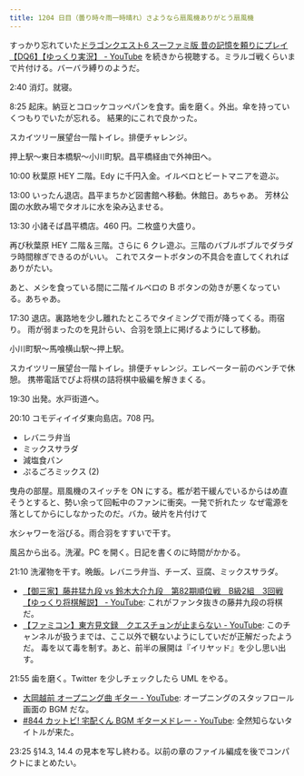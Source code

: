 ```yaml
---
title: 1204 日目（曇り時々雨一時晴れ）さようなら扇風機ありがとう扇風機
---
```


すっかり忘れていた[ドラゴンクエスト6 スーファミ版 昔の記憶を頼りにプレイ【DQ6】【ゆっくり実況】 - YouTube](https://www.youtube.com/playlist?list=PLWyJq7n92T0p4vfk592l305GH3T2iTBkg)
を続きから視聴する。ミラルゴ戦くらいまで片付ける。バーバラ縛りのようだ。

2:40 消灯。就寝。

8:25 起床。納豆とコロッケコッペパンを食す。歯を磨く。外出。傘を持っていくつもりでいたが忘れる。
結果的にこれで良かった。

スカイツリー展望台一階トイレ。排便チャレンジ。

押上駅～東日本橋駅～小川町駅。昌平橋経由で外神田へ。

10:00 秋葉原 HEY 二階。Edy に千円入金。イルベロとビートマニアを遊ぶ。

13:00 いったん退店。昌平まちかど図書館へ移動。休館日。あちゃあ。
芳林公園の水飲み場でタオルに水を染み込ませる。

13:30 小諸そば昌平橋店。460 円。二枚盛り大盛り。

再び秋葉原 HEY 二階＆三階。さらに 6 クレ遊ぶ。三階のバブルボブルでダラダラ時間稼ぎできるのがいい。
これでスタートボタンの不具合を直してくれればありがたい。

あと、メシを食っている間に二階イルベロの B ボタンの効きが悪くなっている。あちゃあ。

17:30 退店。裏路地を少し離れたところでタイミングで雨が降ってくる。雨宿り。
雨が弱まったのを見計らい、合羽を頭上に掲げるようにして移動。

小川町駅～馬喰横山駅～押上駅。

スカイツリー展望台一階トイレ。排便チャレンジ。エレベーター前のベンチで休憩。
携帯電話でぴよ将棋の詰将棋中級編を解きまくる。

19:30 出発。水戸街道へ。

20:10 コモディイイダ東向島店。708 円。

* レバニラ弁当
* ミックスサラダ
* 減塩食パン
* ぷるごろミックス (2)

曳舟の部屋。扇風機のスイッチを ON にする。檻が若干緩んでいるからはめ直そうとすると、勢い余って回転中のファンに衝突。一発で折れたッ
なぜ電源を落としてからにしなかったのだ。バカ。破片を片付けて

水シャワーを浴びる。雨合羽をすすいで干す。

風呂から出る。洗濯。PC を開く。日記を書くのに時間がかかる。

21:10 洗濯物を干す。晩飯。レバニラ弁当、チーズ、豆腐、ミックスサラダ。

* [【御三家】藤井猛九段 vs 鈴木大介九段　第82期順位戦　B級2組　3回戦【ゆっくり将棋解説】 - YouTube](https://www.youtube.com/watch?v=uAFagZlJlXk):
  これがファンタ抜きの藤井九段の将棋だ。
* [【ファミコン】東方見文録　クエスチョンが止まらない - YouTube](https://www.youtube.com/watch?v=zr_XgKMhnxw):
  このチャンネルが扱うまでは、ここ以外で観ないようにしていだが正解だったようだ。
  毒を以て毒を制す。あと、前半の展開は『イリヤッド』を少し思い出す。

21:55 歯を磨く。Twitter を少しチェックしたら UML をやる。

* [大岡越前 オープニング曲 ギター - YouTube](https://www.youtube.com/watch?v=7GZMTvFirRg):
  オープニングのスタッフロール画面の BGM だな。
* [#844 カットビ! 宅配くん BGM ギターメドレー - YouTube](https://www.youtube.com/watch?v=6RjP9iNhaog):
  全然知らないタイトルが来た。

23:25 §14.3, 14.4 の見本を写し終わる。以前の章のファイル編成を後でコンパクトにまとめたい。
